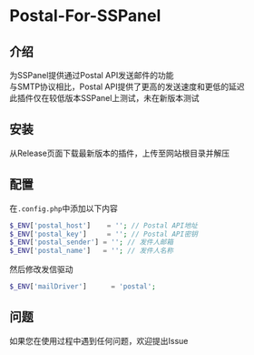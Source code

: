 # Postal-For-SSPanel
## 介绍
为SSPanel提供通过Postal API发送邮件的功能 \
与SMTP协议相比，Postal API提供了更高的发送速度和更低的延迟 \
此插件仅在较低版本SSPanel上测试，未在新版本测试

## 安装
从Release页面下载最新版本的插件，上传至网站根目录并解压

## 配置
在`.config.php`中添加以下内容
```php
$_ENV['postal_host']    = ''; // Postal API地址
$_ENV['postal_key']     = ''; // Postal API密钥
$_ENV['postal_sender'] = ''; // 发件人邮箱
$_ENV['postal_name']   = ''; // 发件人名称
```
然后修改发信驱动 
```php 
$_ENV['mailDriver']      = 'postal';
```

## 问题
如果您在使用过程中遇到任何问题，欢迎提出Issue